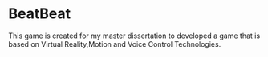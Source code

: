 # BeatBeat
This game is created for my master dissertation to developed a game that is based on Virtual Reality,Motion and Voice Control Technologies.
